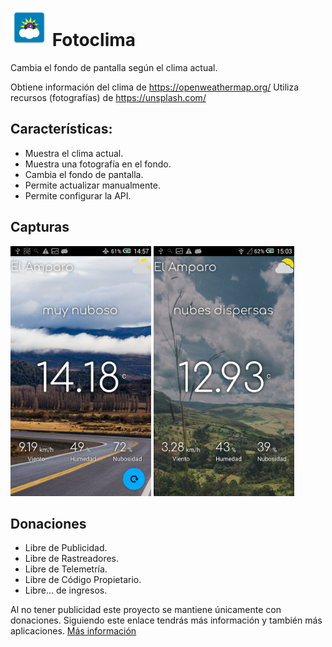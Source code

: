 # <img src="fastlane/metadata/android/es-AR/images/icon.png" alt="icono" height="60" /> Fotoclima

Cambia el fondo de pantalla según el clima actual.

Obtiene información del clima de https://openweathermap.org/
Utiliza recursos (fotografías) de https://unsplash.com/


## Características:

* Muestra el clima actual.
* Muestra una fotografía en el fondo.
* Cambia el fondo de pantalla.
* Permite actualizar manualmente.
* Permite configurar la API.


## Capturas

<img src="fastlane/metadata/android/es-AR/images/phoneScreenshots/nuboso.png" alt="Captura de Pantalla" height="400" />
<img src="fastlane/metadata/android/es-AR/images/phoneScreenshots/nubes.png"  alt="Captura de Pantalla" height="400" />


## Donaciones

* Libre de Publicidad.
* Libre de Rastreadores.
* Libre de Telemetría.
* Libre de Código Propietario.
* Libre... de ingresos.


Al no tener publicidad este proyecto se mantiene únicamente con donaciones.
Siguiendo este enlace tendrás más información y también más aplicaciones.
[Más información](https://gitlab.com/javipc/mas) 



